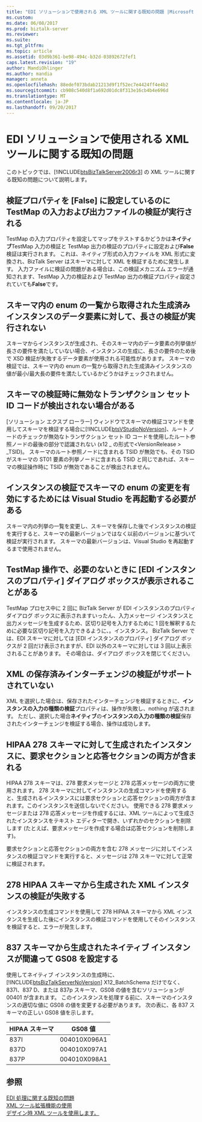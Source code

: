 ```yaml
---
title: "EDI ソリューションで使用される XML ツールに関する既知の問題 |Microsoft ドキュメント"
ms.custom: 
ms.date: 06/08/2017
ms.prod: biztalk-server
ms.reviewer: 
ms.suite: 
ms.tgt_pltfrm: 
ms.topic: article
ms.assetid: 03d9b361-be98-494c-b32d-03892672fef1
caps.latest.revision: "19"
author: MandiOhlinger
ms.author: mandia
manager: anneta
ms.openlocfilehash: 88edef073bdab21213d9f1f52ec7e4424ff4e4b2
ms.sourcegitcommit: cb908c540d8f1a692d01dc8f313e16cb4b4e696d
ms.translationtype: MT
ms.contentlocale: ja-JP
ms.lasthandoff: 09/20/2017
---
```

# <a name="known-issues-with-xml-tools-used-with-edi-solutions"></a>EDI ソリューションで使用される XML ツールに関する既知の問題
このトピックでは、[!INCLUDE[btsBizTalkServer2006r3](../includes/btsbiztalkserver2006r3-md.md)] の XML ツールに関する既知の問題について説明します。  
  
## <a name="validation-of-test-map-input-and-output-file-still-occurs-when-the-validate-property-is-set-to-false"></a>検証プロパティを [False] に設定しているのに TestMap の入力および出力ファイルの検証が実行される  
 TestMap の入力プロパティを設定してマップをテストするかどうかは**ネイティブ**TestMap 入力の検証と TestMap 出力の検証のプロパティに設定および**False**検証は実行されます。 これは、ネイティブ形式の入力ファイルを XML 形式に変換され、BizTalk Server はスキーマに対して XML を検証するために発生します。 入力ファイルに検証の問題がある場合は、この検証メカニズム エラーが通知されます、TestMap 入力の検証および TestMap 出力の検証プロパティ設定されていても**False**です。  
  
## <a name="length-validation-is-not-performed-on-a-data-element-in-a-generated-instance-that-is-pulled-from-an-enum-list-in-the-schema"></a>スキーマ内の enum の一覧から取得された生成済みインスタンスのデータ要素に対して、長さの検証が実行されない  
 スキーマからインスタンスが生成され、そのスキーマ内のデータ要素の列挙値が長さの要件を満たしていない場合、インスタンスの生成に、長さの要件のため後で XSD 検証が失敗するデータ要素が使用される可能性があります。 スキーマの検証では、スキーマ内の enum の一覧から取得された生成済みインスタンスの値が最小/最大長の要件を満たしているかどうかはチェックされません。  
  
## <a name="validate-schema-may-not-detect-an-invalid-transaction-set-id-code"></a>スキーマの検証時に無効なトランザクション セット ID コードが検出されない場合がある  
 [ソリューション エクスプ ローラー] ウィンドウでスキーマの検証コマンドを使用してスキーマを検証する場合に[!INCLUDE[btsVStudioNoVersion](../includes/btsvstudionoversion-md.md)]、ルート ノードのチェックが無効なトランザクション セット ID コードを使用したルート参照ノードの最後の部分で認識されない (x12 _ の形式で\<VersionRelease > _TSID)。 スキーマのルート参照ノードに含まれる TSID が無効でも、その TSID がスキーマの ST01 要素の列挙ノードに含まれる TSID と同じであれば、スキーマの検証操作時に TSID が無効であることが検出されません。  
  
## <a name="visual-studio-must-be-restarted-to-make-an-enum-change-in-a-schema-effective-for-instance-validation"></a>インスタンスの検証でスキーマの enum の変更を有効にするためには Visual Studio を再起動する必要がある  
 スキーマ内の列挙の一覧を変更し、スキーマを保存した後でインスタンスの検証を実行すると、スキーマの最新バージョンではなく以前のバージョンに基づいて検証が実行されます。 スキーマの最新バージョンは、Visual Studio を再起動するまで使用されません。  
  
## <a name="the-edi-instance-properties-dialog-box-may-be-displayed-when-not-needed-in-the-testmap-operation"></a>TestMap 操作で、必要のないときに [EDI インスタンスのプロパティ] ダイアログ ボックスが表示されることがある  
 TestMap プロセス中に 2 回に BizTalk Server が EDI インスタンスのプロパティ ダイアログ ボックスに表示されますいったん、入力メッセージ インスタンスと出力メッセージを生成するため、区切り記号を入力するために 1 回を解釈するために必要な区切り記号を入力できるように、。インスタンス。 BizTalk Server では、EDI スキーマに対しては [EDI インスタンスのプロパティ] ダイアログ ボックスが 2 回だけ表示されますが、EDI 以外のスキーマに対しては 3 回以上表示されることがあります。 その場合は、ダイアログ ボックスを閉じてください。  
  
## <a name="validation-of-an-xml-preserved-interchange-is-not-supported"></a>XML の保存済みインターチェンジの検証がサポートされていない  
 XML を選択した場合は、保存されたインターチェンジを検証するときに、**インスタンスの入力の種類の検証**プロパティは、操作が失敗し、nothing が返されます。 ただし、選択した場合**ネイティブ**の**インスタンスの入力の種類の検証**保存されたインターチェンジを検証する場合、操作は成功します。  
  
## <a name="an-instance-generated-for-a-hipaa-278-schema-will-contain-both-request-and-response-sections"></a>HIPAA 278 スキーマに対して生成されたインスタンスに、要求セクションと応答セクションの両方が含まれる  
 HIPAA 278 スキーマは、278 要求メッセージと 278 応答メッセージの両方に使用されます。 278 スキーマに対してインスタンスの生成コマンドを使用すると、生成されるインスタンスには要求セクションと応答セクションの両方が含まれます。このインスタンスを送信しないでください。 使用できる 278 要求メッセージまたは 278 応答メッセージを作成するには、XML ツールによって生成されたインスタンスをテキスト エディターで開き、いずれかのセクションを削除します (たとえば、要求メッセージを作成する場合は応答セクションを削除します)。  
  
 要求セクションと応答セクションの両方を含む 278 メッセージに対してインスタンスの検証コマンドを実行すると、メッセージは 278 スキーマに対して正常に検証されます。  
  
## <a name="an-xml-instance-generated-from-a-278-hipaa-schema-will-fail-validation"></a>278 HIPAA スキーマから生成された XML インスタンスの検証が失敗する  
 インスタンスの生成コマンドを使用して 278 HIPAA スキーマから XML インスタンスを生成した後にインスタンスの検証コマンドを使用してそのインスタンスを検証すると、エラーが発生します。  
  
## <a name="a-native-instance-generated-from-a-837-schema-incorrectly-sets-gs08"></a>837 スキーマから生成されたネイティブ インスタンスが間違って GS08 を設定する  
 使用してネイティブ インスタンスの生成時に、 [!INCLUDE[btsBizTalkServerNoVersion](../includes/btsbiztalkservernoversion-md.md)] X12_BatchSchema だけでなく、837I、837 D、または 837p スキーマ、GS08 の値を含むソリューションが 00401 が含まれます。 このインスタンスを処理する前に、スキーマのインスタンスの適切な値に GS08 の値を変更する必要があります。  次の表に、各 837 スキーマの正しい GS08 値を示します。  
  
|HIPAA スキーマ|GS08 値|  
|------------------|----------------|  
|837I|004010X096A1|  
|837D|004010X097A1|  
|837P|004010X098A1|  
  
## <a name="see-also"></a>参照  
 [EDI 処理に関する既知の問題](../core/known-issues-with-edi-processing.md)   
 [XML ツール拡張機能の使用](../core/using-the-xml-tool-extensions.md)   
 [デザイン時 XML ツールを使用します。](../core/using-design-time-xml-tools.md)
